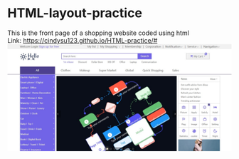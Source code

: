 # HTML-layout-practice
This is the front page of a shopping website coded using html <br />
Link: https://cindysu123.github.io/HTML-practice/#
![Preview](https://github.com/Cindysu123/HTML-layout-practice/blob/main/Snipaste_2022-10-26_11-52-17.jpg?raw=true)
